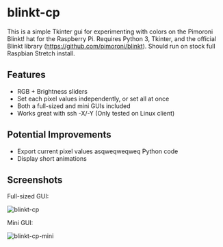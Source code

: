 ﻿# blinkt-cp

This is a simple Tkinter gui for experimenting with colors on the Pimoroni Blinkt! hat for the Raspberry Pi. Requires Python 3, Tkinter, and the official Blinkt library (https://github.com/pimoroni/blinkt). Should run on stock full Raspbian Stretch install.

## Features
- RGB + Brightness sliders
- Set each pixel values independently, or set all at once
- Both a full-sized and mini GUIs included
- Works great with ssh -X/-Y (Only tested on Linux client)

## Potential Improvements
- Export current pixel values asqweqweqweq Python code
- Display short animations

## Screenshots
Full-sized GUI:

![blinkt-cp](https://dleinhellios.com/files/github/blinkt-cp.jpg)

Mini GUI:

![blinkt-cp-mini](https://dleinhellios.com/files/github/blinkt-cp-mini.jpg)

